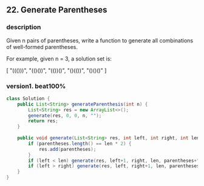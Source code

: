 ## 22. Generate Parentheses

### description

Given n pairs of parentheses, write a function to generate all combinations of well-formed parentheses.

For example, given n = 3, a solution set is:

[
  "((()))",
  "(()())",
  "(())()",
  "()(())",
  "()()()"
]

### version1. beat100%

```java
class Solution {
    public List<String> generateParenthesis(int n) {
        List<String> res = new ArrayList<>();
        generate(res, 0, 0, n, "");
        return res;
    }
    
    public void generate(List<String> res, int left, int right, int len, String parentheses) {
        if (parentheses.length() == len * 2) {
            res.add(parentheses);
        }
        if (left < len) generate(res, left+1, right, len, parentheses+"(");
        if (left > right) generate(res, left, right+1, len, parentheses+")");
    }
}
```
